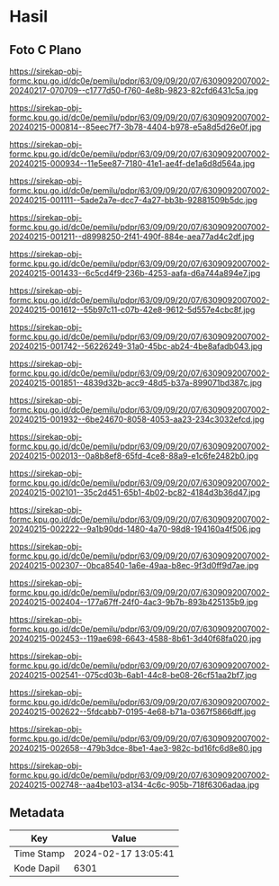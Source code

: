 # Hasil

## Foto C Plano

https://sirekap-obj-formc.kpu.go.id/dc0e/pemilu/pdpr/63/09/09/20/07/6309092007002-20240217-070709--c1777d50-f760-4e8b-9823-82cfd6431c5a.jpg

https://sirekap-obj-formc.kpu.go.id/dc0e/pemilu/pdpr/63/09/09/20/07/6309092007002-20240215-000814--85eec7f7-3b78-4404-b978-e5a8d5d26e0f.jpg

https://sirekap-obj-formc.kpu.go.id/dc0e/pemilu/pdpr/63/09/09/20/07/6309092007002-20240215-000934--11e5ee87-7180-41e1-ae4f-de1a6d8d564a.jpg

https://sirekap-obj-formc.kpu.go.id/dc0e/pemilu/pdpr/63/09/09/20/07/6309092007002-20240215-001111--5ade2a7e-dcc7-4a27-bb3b-92881509b5dc.jpg

https://sirekap-obj-formc.kpu.go.id/dc0e/pemilu/pdpr/63/09/09/20/07/6309092007002-20240215-001211--d8998250-2f41-490f-884e-aea77ad4c2df.jpg

https://sirekap-obj-formc.kpu.go.id/dc0e/pemilu/pdpr/63/09/09/20/07/6309092007002-20240215-001433--6c5cd4f9-236b-4253-aafa-d6a744a894e7.jpg

https://sirekap-obj-formc.kpu.go.id/dc0e/pemilu/pdpr/63/09/09/20/07/6309092007002-20240215-001612--55b97c11-c07b-42e8-9612-5d557e4cbc8f.jpg

https://sirekap-obj-formc.kpu.go.id/dc0e/pemilu/pdpr/63/09/09/20/07/6309092007002-20240215-001742--56226249-31a0-45bc-ab24-4be8afadb043.jpg

https://sirekap-obj-formc.kpu.go.id/dc0e/pemilu/pdpr/63/09/09/20/07/6309092007002-20240215-001851--4839d32b-acc9-48d5-b37a-899071bd387c.jpg

https://sirekap-obj-formc.kpu.go.id/dc0e/pemilu/pdpr/63/09/09/20/07/6309092007002-20240215-001932--6be24670-8058-4053-aa23-234c3032efcd.jpg

https://sirekap-obj-formc.kpu.go.id/dc0e/pemilu/pdpr/63/09/09/20/07/6309092007002-20240215-002013--0a8b8ef8-65fd-4ce8-88a9-e1c6fe2482b0.jpg

https://sirekap-obj-formc.kpu.go.id/dc0e/pemilu/pdpr/63/09/09/20/07/6309092007002-20240215-002101--35c2d451-65b1-4b02-bc82-4184d3b36d47.jpg

https://sirekap-obj-formc.kpu.go.id/dc0e/pemilu/pdpr/63/09/09/20/07/6309092007002-20240215-002222--9a1b90dd-1480-4a70-98d8-194160a4f506.jpg

https://sirekap-obj-formc.kpu.go.id/dc0e/pemilu/pdpr/63/09/09/20/07/6309092007002-20240215-002307--0bca8540-1a6e-49aa-b8ec-9f3d0ff9d7ae.jpg

https://sirekap-obj-formc.kpu.go.id/dc0e/pemilu/pdpr/63/09/09/20/07/6309092007002-20240215-002404--177a67ff-24f0-4ac3-9b7b-893b425135b9.jpg

https://sirekap-obj-formc.kpu.go.id/dc0e/pemilu/pdpr/63/09/09/20/07/6309092007002-20240215-002453--119ae698-6643-4588-8b61-3d40f68fa020.jpg

https://sirekap-obj-formc.kpu.go.id/dc0e/pemilu/pdpr/63/09/09/20/07/6309092007002-20240215-002541--075cd03b-6ab1-44c8-be08-26cf51aa2bf7.jpg

https://sirekap-obj-formc.kpu.go.id/dc0e/pemilu/pdpr/63/09/09/20/07/6309092007002-20240215-002622--5fdcabb7-0195-4e68-b71a-0367f5866dff.jpg

https://sirekap-obj-formc.kpu.go.id/dc0e/pemilu/pdpr/63/09/09/20/07/6309092007002-20240215-002658--479b3dce-8be1-4ae3-982c-bd16fc6d8e80.jpg

https://sirekap-obj-formc.kpu.go.id/dc0e/pemilu/pdpr/63/09/09/20/07/6309092007002-20240215-002748--aa4be103-a134-4c6c-905b-718f6306adaa.jpg


## Metadata

| Key        | Value               |
| ---------- | ------------------- |
| Time Stamp | 2024-02-17 13:05:41 |
| Kode Dapil | 6301                |



